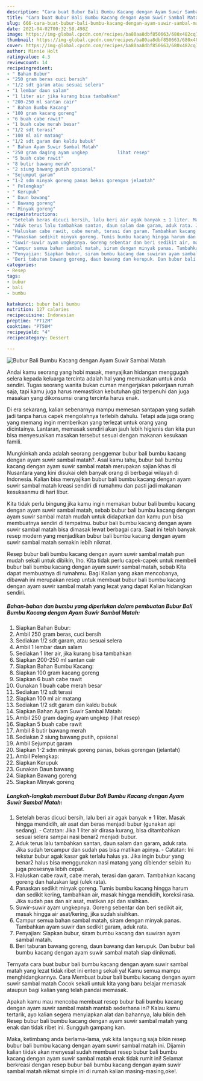 ```yaml
---
description: "Cara buat Bubur Bali Bumbu Kacang dengan Ayam Suwir Sambal Matah Sederhana Untuk Jualan"
title: "Cara buat Bubur Bali Bumbu Kacang dengan Ayam Suwir Sambal Matah Sederhana Untuk Jualan"
slug: 666-cara-buat-bubur-bali-bumbu-kacang-dengan-ayam-suwir-sambal-matah-sederhana-untuk-jualan
date: 2021-04-02T00:32:58.498Z
image: https://img-global.cpcdn.com/recipes/ba80aa8dbf850663/680x482cq70/bubur-bali-bumbu-kacang-dengan-ayam-suwir-sambal-matah-foto-resep-utama.jpg
thumbnail: https://img-global.cpcdn.com/recipes/ba80aa8dbf850663/680x482cq70/bubur-bali-bumbu-kacang-dengan-ayam-suwir-sambal-matah-foto-resep-utama.jpg
cover: https://img-global.cpcdn.com/recipes/ba80aa8dbf850663/680x482cq70/bubur-bali-bumbu-kacang-dengan-ayam-suwir-sambal-matah-foto-resep-utama.jpg
author: Minnie Holt
ratingvalue: 4.3
reviewcount: 14
recipeingredient:
- " Bahan Bubur"
- "250 gram beras cuci bersih"
- "1/2 sdt garam atau sesuai selera"
- "1 lembar daun salam"
- "1 liter air jika kurang bisa tambahkan"
- "200-250 ml santan cair"
- " Bahan Bumbu Kacang"
- "100 gram kacang goreng"
- "6 buah cabe rawit"
- "1 buah cabe merah besar"
- "1/2 sdt terasi"
- "100 ml air matang"
- "1/2 sdt garam dan kaldu bubuk"
- " Bahan Ayam Suwir Sambal Matah"
- "250 gram daging ayam ungkep           lihat resep"
- "5 buah cabe rawit"
- "8 butir bawang merah"
- "2 siung bawang putih opsional"
- "Sejumput garam"
- "1-2 sdm minyak goreng panas bekas gorengan jelantah"
- " Pelengkap"
- " Kerupuk"
- " Daun bawang"
- " Bawang goreng"
- " Minyak goreng"
recipeinstructions:
- "Setelah beras dicuci bersih, lalu beri air agak banyak ± 1 liter. Masak hingga mendidih, air asat dan beras menjadi bubur (gunakan api sedang).  Catatan: Jika 1 liter air dirasa kurang, bisa ditambahkan sesuai selera sampai nasi benar2 menjadi bubur."
- "Aduk terus lalu tambahkan santan, daun salam dan garam, aduk rata. Jika sudah tercampur dan sudah pas bisa matikan apinya.  Catatan: Ini tekstur bubur agak kasar gak terlalu halus ya. Jika ingin bubur yang benar2 halus bisa menggunakan nasi matang yang diblender selain itu juga prosesnya lebih cepat."
- "Haluskan cabe rawit, cabe merah, terasi dan garam. Tambahkan kacang goreng dan haluskan lagi (ulek rata)."
- "Panaskan sedikit minyak goreng. Tumis bumbu kacang hingga harum dan sedikit kering, tambahkan air, masak hingga mendidih, koreksi rasa. Jika sudah pas dan air asat, matikan api dan sisihkan."
- "Suwir-suwir ayam ungkepnya. Goreng sebentar dan beri sedikit air, masak hingga air asat/kering, jika sudah sisihkan."
- "Campur semua bahan sambal matah, siram dengan minyak panas. Tambahkan ayam suwir dan sedikit garam, aduk rata."
- "Penyajian: Siapkan bubur, siram bumbu kacang dan suwiran ayam sambal matah."
- "Beri taburan bawang goreng, daun bawang dan kerupuk. Dan bubur bali bumbu kacang dengan ayam suwir sambal matah siap dinikmati."
categories:
- Resep
tags:
- bubur
- bali
- bumbu

katakunci: bubur bali bumbu 
nutrition: 127 calories
recipecuisine: Indonesian
preptime: "PT12M"
cooktime: "PT50M"
recipeyield: "4"
recipecategory: Dessert

---
```



![Bubur Bali Bumbu Kacang dengan Ayam Suwir Sambal Matah](https://img-global.cpcdn.com/recipes/ba80aa8dbf850663/680x482cq70/bubur-bali-bumbu-kacang-dengan-ayam-suwir-sambal-matah-foto-resep-utama.jpg)

Andai kamu seorang yang hobi masak, menyajikan hidangan menggugah selera kepada keluarga tercinta adalah hal yang memuaskan untuk anda sendiri. Tugas seorang  wanita bukan cuman mengerjakan pekerjaan rumah saja, tapi kamu juga harus memastikan kebutuhan gizi terpenuhi dan juga masakan yang dikonsumsi orang tercinta harus enak.

Di era  sekarang, kalian sebenarnya mampu memesan santapan yang sudah jadi tanpa harus capek mengolahnya terlebih dahulu. Tetapi ada juga orang yang memang ingin memberikan yang terlezat untuk orang yang dicintainya. Lantaran, memasak sendiri akan jauh lebih higienis dan kita pun bisa menyesuaikan masakan tersebut sesuai dengan makanan kesukaan famili. 



Mungkinkah anda adalah seorang penggemar bubur bali bumbu kacang dengan ayam suwir sambal matah?. Asal kamu tahu, bubur bali bumbu kacang dengan ayam suwir sambal matah merupakan sajian khas di Nusantara yang kini disukai oleh banyak orang di berbagai wilayah di Indonesia. Kalian bisa menyajikan bubur bali bumbu kacang dengan ayam suwir sambal matah kreasi sendiri di rumahmu dan pasti jadi makanan kesukaanmu di hari libur.

Kita tidak perlu bingung jika kamu ingin memakan bubur bali bumbu kacang dengan ayam suwir sambal matah, sebab bubur bali bumbu kacang dengan ayam suwir sambal matah mudah untuk didapatkan dan kamu pun bisa membuatnya sendiri di tempatmu. bubur bali bumbu kacang dengan ayam suwir sambal matah bisa dimasak lewat berbagai cara. Saat ini telah banyak resep modern yang menjadikan bubur bali bumbu kacang dengan ayam suwir sambal matah semakin lebih nikmat.

Resep bubur bali bumbu kacang dengan ayam suwir sambal matah pun mudah sekali untuk dibikin, lho. Kita tidak perlu capek-capek untuk membeli bubur bali bumbu kacang dengan ayam suwir sambal matah, sebab Kita dapat membuatnya di rumahmu. Bagi Kalian yang akan mencobanya, dibawah ini merupakan resep untuk membuat bubur bali bumbu kacang dengan ayam suwir sambal matah yang lezat yang dapat Kalian hidangkan sendiri.

<!--inarticleads1-->

##### Bahan-bahan dan bumbu yang diperlukan dalam pembuatan Bubur Bali Bumbu Kacang dengan Ayam Suwir Sambal Matah:

1. Siapkan  Bahan Bubur:
1. Ambil 250 gram beras, cuci bersih
1. Sediakan 1/2 sdt garam, atau sesuai selera
1. Ambil 1 lembar daun salam
1. Sediakan 1 liter air, jika kurang bisa tambahkan
1. Siapkan 200-250 ml santan cair
1. Siapkan  Bahan Bumbu Kacang:
1. Siapkan 100 gram kacang goreng
1. Siapkan 6 buah cabe rawit
1. Gunakan 1 buah cabe merah besar
1. Sediakan 1/2 sdt terasi
1. Siapkan 100 ml air matang
1. Sediakan 1/2 sdt garam dan kaldu bubuk
1. Siapkan  Bahan Ayam Suwir Sambal Matah:
1. Ambil 250 gram daging ayam ungkep           (lihat resep)
1. Siapkan 5 buah cabe rawit
1. Ambil 8 butir bawang merah
1. Sediakan 2 siung bawang putih, opsional
1. Ambil Sejumput garam
1. Siapkan 1-2 sdm minyak goreng panas, bekas gorengan (jelantah)
1. Ambil  Pelengkap:
1. Siapkan  Kerupuk
1. Gunakan  Daun bawang
1. Siapkan  Bawang goreng
1. Siapkan  Minyak goreng




<!--inarticleads2-->

##### Langkah-langkah membuat Bubur Bali Bumbu Kacang dengan Ayam Suwir Sambal Matah:

1. Setelah beras dicuci bersih, lalu beri air agak banyak ± 1 liter. Masak hingga mendidih, air asat dan beras menjadi bubur (gunakan api sedang).  - Catatan: Jika 1 liter air dirasa kurang, bisa ditambahkan sesuai selera sampai nasi benar2 menjadi bubur.
1. Aduk terus lalu tambahkan santan, daun salam dan garam, aduk rata. Jika sudah tercampur dan sudah pas bisa matikan apinya.  - Catatan: Ini tekstur bubur agak kasar gak terlalu halus ya. Jika ingin bubur yang benar2 halus bisa menggunakan nasi matang yang diblender selain itu juga prosesnya lebih cepat.
1. Haluskan cabe rawit, cabe merah, terasi dan garam. Tambahkan kacang goreng dan haluskan lagi (ulek rata).
1. Panaskan sedikit minyak goreng. Tumis bumbu kacang hingga harum dan sedikit kering, tambahkan air, masak hingga mendidih, koreksi rasa. Jika sudah pas dan air asat, matikan api dan sisihkan.
1. Suwir-suwir ayam ungkepnya. Goreng sebentar dan beri sedikit air, masak hingga air asat/kering, jika sudah sisihkan.
1. Campur semua bahan sambal matah, siram dengan minyak panas. Tambahkan ayam suwir dan sedikit garam, aduk rata.
1. Penyajian: Siapkan bubur, siram bumbu kacang dan suwiran ayam sambal matah.
1. Beri taburan bawang goreng, daun bawang dan kerupuk. Dan bubur bali bumbu kacang dengan ayam suwir sambal matah siap dinikmati.




Ternyata cara buat bubur bali bumbu kacang dengan ayam suwir sambal matah yang lezat tidak ribet ini enteng sekali ya! Kamu semua mampu menghidangkannya. Cara Membuat bubur bali bumbu kacang dengan ayam suwir sambal matah Cocok sekali untuk kita yang baru belajar memasak ataupun bagi kalian yang telah pandai memasak.

Apakah kamu mau mencoba membuat resep bubur bali bumbu kacang dengan ayam suwir sambal matah mantab sederhana ini? Kalau kamu tertarik, ayo kalian segera menyiapkan alat dan bahannya, lalu bikin deh Resep bubur bali bumbu kacang dengan ayam suwir sambal matah yang enak dan tidak ribet ini. Sungguh gampang kan. 

Maka, ketimbang anda berlama-lama, yuk kita langsung saja bikin resep bubur bali bumbu kacang dengan ayam suwir sambal matah ini. Dijamin kalian tiidak akan menyesal sudah membuat resep bubur bali bumbu kacang dengan ayam suwir sambal matah enak tidak rumit ini! Selamat berkreasi dengan resep bubur bali bumbu kacang dengan ayam suwir sambal matah nikmat simple ini di rumah kalian masing-masing,oke!.

